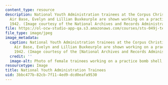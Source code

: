 ```yaml
---
content_type: resource
description: National Youth Administration trainees at the Corpus Christi, TX Naval
  Air Base, Evelyn and Lillian Buxkeurple are shown working on a practice bomb shell,
  1942. (Image courtesy of the National Archives and Records Administration.)
file: https://ol-ocw-studio-app-qa.s3.amazonaws.com/courses/sts-049j-technology-and-gender-in-american-history-spring-2004/3bbc477b82cb7f114ed9dcd0eafa9530_sts-049js04-th.jpg
file_type: image/jpeg
image_metadata:
  caption: National Youth Administration trainees at the Corpus Christi, TX Naval
    Air Base, Evelyn and Lillian Buxkeurple are shown working on a practice bomb shell,
    1942. (Image courtesy of the [National Archives and Records Administration](http://www.archives.gov/).)
  credit: ''
  image-alt: Photo of female trainees working on a practice bomb shell, 1942.
resourcetype: Image
title: National Youth Administration Trainees
uid: 3bbc477b-82cb-7f11-4ed9-dcd0eafa9530
---
```

